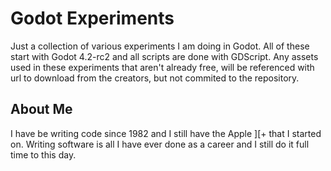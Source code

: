 # Godot Experiments

Just a collection of various experiments I am doing in Godot. All of these start with Godot 4.2-rc2 and all scripts are done with GDScript. Any assets used in these experiments that aren't already free, will be referenced with url to download from the creators, but not commited to the repository.

## About Me

I have be writing code since 1982 and I still have the Apple ][+ that I started on. Writing software is all I have ever done as a career and I still do it full time to this day.
